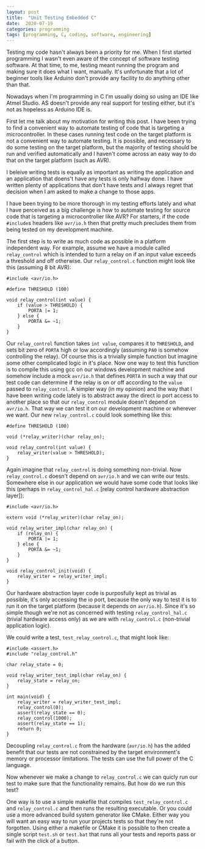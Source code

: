 ```yaml
---
layout: post
title:  "Unit Testing Embedded C"
date:  2020-07-19
categories: programming
tags: [programming, C, coding, software, engineering]
---
```


Testing my code hasn't always been a priority for me. When I first started programming I wasn't even aware of the concept of software testing software. At that time, to me, testing meant running the program and making sure it does what I want, manually. It's unfortunate that a lot of beginner tools like Arduino don't provide any facility to do anything other than that.

Nowadays when I'm programming in C I'm usually doing so using an IDE like Atmel Studio. AS doesn't provide any real support for testing either, but it's not as hopeless as Arduino IDE is.

First let me talk about my motivation for writing this post. I have been trying to find a convenient way to automate testing of code that is targeting a microcontroller. In these cases running test code on the target platform is not a convenient way to automate testing. It is possible, and necessary to do some testing on the target platform, but the majority of testing should be run and verified automatically and I haven't come across an easy way to do that on the target platform (such as AVR).

I beleive writing tests is equally as important as writing the application and an application that doens't have any tests is only halfway done. I have written plenty of applications that don't have tests and I always regret that decision when I am asked to make a change to those apps.

I have been trying to be more thorough in my testing efforts lately and what I have perceived as a big challenge is how to automate testing for source code that is targeting a microcontroller like AVR? For starters, if the code `#include`s headers like `avr/io.h` then that pretty much precludes them from being tested on my development machine.

The first step is to write as much code as possible in a platform independent way. For example, assume we have a module called `relay_control` which is intended to turn a relay on if an input value exceeds a threshold and off otherwise. Our `relay_control.c` function might look like this (assuming 8 bit AVR):

```
#include <avr/io.h>

#define THRESHOLD (100)

void relay_control(int value) {
    if (value > THRESHOLD) {
        PORTA |= 1;
    } else {
        PORTA &= ~1;
    }
}
```

Our `relay_control` function takes `int value`, compares it to `THRESHOLD`, and sets bit zero of `PORTA` high or low accordingly (assuming `PA0` is somehow controlling the relay). Of course this is a trivially simple function but imagine some other complicated logic in it's place. Now one way to test this function is to compile this using gcc on our windows development machine and somehow include a mock `avr/io.h` that defines `PORTA` in such a way that our test code can determine if the relay is on or off according to the `value` passed to `relay_control`. A simpler way (in my opinion) and the way that I have been writing code lately is to abstract away the direct io port access to another place so that our `relay_control` module doesn't depend on `avr/io.h`. That way we can test it on our development machine or wherever we want. Our new `relay_control.c` could look something like this:

```
#define THRESHOLD (100)

void (*relay_writer)(char relay_on);

void relay_control(int value) {
    relay_writer(value > THRESHOLD);
}
```

Again imagine that `relay_control` is doing something non-trivial. Now `relay_control.c` doesn't depend on `avr/io.h` and we can write our tests. Somewhere else in our application we would have some code that looks like this (perhaps in `relay_control_hal.c` [relay control hardware abstraction layer]):

```
#include <avr/io.h>

extern void (*relay_writer)(char relay_on);

void relay_writer_impl(char relay_on) {
    if (relay_on) {
        PORTA |= 1;
    } else {
        PORTA &= ~1;
    }
}

void relay_control_init(void) {
    relay_writer = relay_writer_impl;
}
```

Our hardware abstraction layer code is purposfully kept as trivial as possible, it's only accessing the io port, because the only way to test it is to run it on the target platform (because it depends on `avr/io.h`). Since it's so simple though we're not as concerned with testing `relay_control_hal.c` (trivial hardware access only) as we are with `relay_control.c` (non-trivial application logic).

We could write a test, `test_relay_control.c`, that might look like:

```
#include <assert.h>
#include "relay_control.h"

char relay_state = 0;

void relay_writer_test_impl(char relay_on) {
    relay_state = relay_on;
}

int main(void) {
    relay_writer = relay_writer_test_impl;
    relay_control(0);
    assert(relay_state == 0);
    relay_control(1000);
    assert(relay_state == 1);
    return 0;
}
```

Decoupling `relay_control.c` from the hardware (`avr/io.h`) has the added benefit that our tests are not constrained by the target environment's memory or processor limitations. The tests can use the full power of the C language.

Now whenever we make a change to `relay_control.c` we can quicly run our test to make sure that the functionality remains. But how do we run this test?

One way is to use a simple makefile that compiles `test_relay_control.c` and `relay_control.c` and then runs the resulting executable. Or you could use a more advanced build system generator like CMake. Either way you will want an easy way to run your projects tests so that they're not forgotten. Using either a makefile or CMake it is possible to then create a single script `test.sh` or `test.bat` that runs all your tests and reports pass or fail with the click of a button.